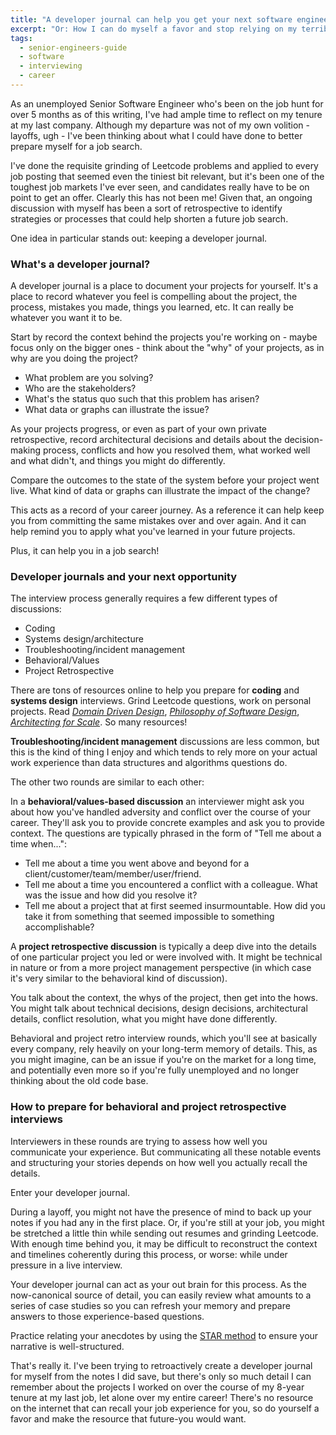 ```yaml
---
title: "A developer journal can help you get your next software engineering job"
excerpt: "Or: How I can do myself a favor and stop relying on my terrible memory."
tags:
  - senior-engineers-guide
  - software
  - interviewing
  - career
---
```

As an unemployed Senior Software Engineer who's been on the job hunt for over 5 months as of this writing, I've had ample time to reflect on my tenure at my last company. Although my departure was not of my own volition - layoffs, ugh - I've been thinking about what I could have done to better prepare myself for a job search.

I've done the requisite grinding of Leetcode problems and applied to every job posting that seemed even the tiniest bit relevant, but it's been one of the toughest job markets I've ever seen, and candidates really have to be on point to get an offer. Clearly this has not been me! Given that, an ongoing discussion with myself has been a sort of retrospective to identify strategies or processes that could help shorten a future job search.

One idea in particular stands out: keeping a developer journal.

### What's a developer journal?

A developer journal is a place to document your projects for yourself. It's a place to record whatever you feel is compelling about the project, the process, mistakes you made, things you learned, etc. It can really be whatever you want it to be.

Start by record the context behind the projects you're working on - maybe focus only on the bigger ones - think about the "why" of your projects, as in why are you doing the project?

- What problem are you solving?
- Who are the stakeholders?
- What's the status quo such that this problem has arisen?
- What data or graphs can illustrate the issue?

As your projects progress, or even as part of your own private retrospective, record architectural decisions and details about the decision-making process, conflicts and how you resolved them, what worked well and what didn't, and things you might do differently.

Compare the outcomes to the state of the system before your project went live. What kind of data or graphs can illustrate the impact of the change?

This acts as a record of your career journey. As a reference it can help keep you from committing the same mistakes over and over again. And it can help remind you to apply what you've learned in your future projects.

Plus, it can help you in a job search!

### Developer journals and your next opportunity

The interview process generally requires a few different types of discussions:

- Coding
- Systems design/architecture
- Troubleshooting/incident management
- Behavioral/Values
- Project Retrospective

There are tons of resources online to help you prepare for **coding** and **systems design** interviews. Grind Leetcode questions, work on personal projects. Read [*Domain Driven Design*](https://bookshop.org/p/books/domain-driven-design-tackling-complexity-in-the-heart-of-software-eric-evans/115006?ean=9780321125217), [*Philosophy of Software Design*](https://www.amazon.com/Philosophy-Software-Design-John-Ousterhout/dp/1732102201), [*Architecting for Scale*](https://bookshop.org/p/books/architecting-for-scale-how-to-maintain-high-availability-and-manage-risk-in-the-cloud-lee-atchison/14043500). So many resources!

**Troubleshooting/incident management** discussions are less common, but this is the kind of thing I enjoy and which tends to rely more on your actual work experience than data structures and algorithms questions do.

The other two rounds are similar to each other:

In a **behavioral/values-based discussion** an interviewer might ask you about how you've handled adversity and conflict over the course of your career. They'll ask you to provide concrete examples and ask you to provide context. The questions are typically phrased in the form of "Tell me about a time when...":

- Tell me about a time you went above and beyond for a client/customer/team/member/user/friend.
- Tell me about a time you encountered a conflict with a colleague. What was the issue and how did you resolve it?
- Tell me about a project that at first seemed insurmountable. How did you take it from something that seemed impossible to something accomplishable?

A **project retrospective discussion** is typically a deep dive into the details of one particular project you led or were involved with. It might be technical in nature or from a more project management perspective (in which case it's very similar to the behavioral kind of discussion).

You talk about the context, the whys of the project, then get into the hows. You might talk about technical decisions, design decisions, architectural details, conflict resolution, what you might have done differently.

Behavioral and project retro interview rounds, which you'll see at basically every company, rely heavily on your long-term memory of details. This, as you might imagine, can be an issue if you're on the market for a long time, and potentially even more so if you're fully unemployed and no longer thinking about the old code base.

### How to prepare for behavioral and project retrospective interviews

Interviewers in these rounds are trying to assess how well you communicate your experience. But communicating all these notable events and structuring your stories depends on how well you actually recall the details.

Enter your developer journal.

During a layoff, you might not have the presence of mind to back up your notes if you had any in the first place. Or, if you're still at your job, you might be stretched a little thin while sending out resumes and grinding Leetcode. With enough time behind you, it may be difficult to reconstruct the context and timelines coherently during this process, or worse: while under pressure in a live interview.

Your developer journal can act as your out brain for this process. As the now-canonical source of detail, you can easily review what amounts to a series of case studies so you can refresh your memory and prepare answers to those experience-based questions.

Practice relating your anecdotes by using the [STAR method](https://capd.mit.edu/resources/the-star-method-for-behavioral-interviews/) to ensure your narrative is well-structured.

That's really it. I've been trying to retroactively create a developer journal for myself from the notes I did save, but there's only so much detail I can remember about the projects I worked on over the course of my 8-year tenure at my last job, let alone over my entire career! There's no resource on the internet that can recall your job experience for you, so do yourself a favor and make the resource that future-you would want.